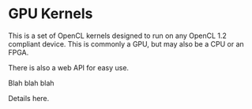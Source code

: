 GPU Kernels
============

This is a set of OpenCL kernels designed to run on any OpenCL 1.2 compliant device. This is commonly a GPU, but may also be a CPU or an FPGA.

There is also a web API for easy use.

Blah blah blah

Details here.
